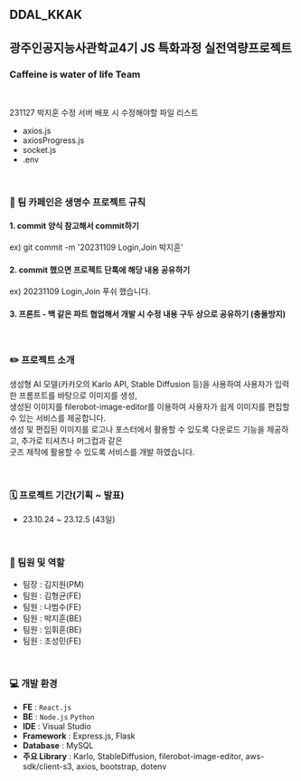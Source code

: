 ## DDAL_KKAK
## 광주인공지능사관학교4기 JS 특화과정 실전역량프로젝트
### Caffeine is water of life Team
<br/>

231127 박지훈 수정
서버 배포 시 수정해야할 파일 리스트
- axios.js
- axiosProgress.js
- socket.js
- .env

<br/>

### 📌 팀 카페인은 생명수 프로젝트 규칙

#### 1. commit 양식 참고해서 commit하기<br/>
ex) git commit -m '20231109 Login,Join 박지훈'<br/>
#### 2. commit 했으면 프로젝트 단톡에 해당 내용 공유하기<br/>
ex) 20231109 Login,Join 푸쉬 했습니다.<br/>
#### 3. 프론트 - 백 같은 파트 협업해서 개발 시 수정 내용 구두 상으로 공유하기 (충돌방지)


<br/>

### ✏️ 프로젝트 소개
생성형 AI 모델(카카오의 Karlo API, Stable Diffusion 등)을 사용하여 사용자가 입력한 프롬프트를 바탕으로 이미지를 생성,  <br/>
생성된 이미지를 filerobot-image-editor를 이용하여 사용자가 쉽게 이미지를 편집할 수 있는 서비스를 제공합니다.<br/>
생성 및 편집된 이미지를 로고나 포스터에서 활용할 수 있도록 다운로드 기능을 제공하고, 추가로 티셔츠나 머그컵과 같은<br/>
굿즈 제작에 활용할 수 있도록 서비스를 개발 하였습니다.

<br/>

### 🗓️ 프로젝트 기간(기획 ~ 발표)
* 23.10.24 ~ 23.12.5 (43일)

<br/>

### 🫵 팀원 및 역할
* 팀장 : 김지원(PM)
* 팀원 : 김형균(FE)
* 팀원 : 나범수(FE)
* 팀원 : 박지훈(BE) 
* 팀원 : 임휘훈(BE)
* 팀원 : 조성민(FE)

<br/>

### 💻 개발 환경
- **FE** : `React.js`
- **BE** : `Node.js` `Python`
- **IDE** : Visual Studio
- **Framework** : Express.js, Flask
- **Database** : MySQL
- **주요 Library** : Karlo, StableDiffusion, filerobot-image-editor, aws-sdk/client-s3, axios, bootstrap, dotenv

